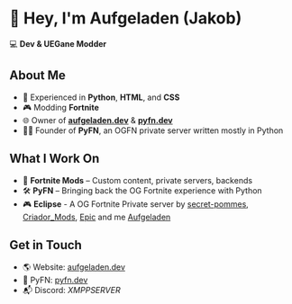 # 👋 Hey, I'm Aufgeladen (Jakob)

💻 **Dev & UEGane Modder**

## About Me
- 🐍 Experienced in **Python**, **HTML**, and **CSS**  
- 🎮 Modding **Fortnite**
- 🌐 Owner of **[aufgeladen.dev](https://aufgeladen.dev)** & **[pyfn.dev](https://pyfn.dev)**  
- 🏴‍☠️ Founder of **PyFN**, an OGFN private server written mostly in Python  

## What I Work On
- 🚀 **Fortnite Mods** – Custom content, private servers, backends
- 🛠️ **PyFN** – Bringing back the OG Fortnite experience with Python
- 🎮 **Eclipse** - A OG Fortnite Private server by [secret-pommes](https://github.com/secret-pommes), [Criador_Mods](https://github.com/CriadorMods), [Epic](https://github.com/archiejholmes) and me [Aufgeladen](https://github.com/Aufgeladen)

## Get in Touch
- 🌎 Website: [aufgeladen.dev](https://aufgeladen.dev)  
- 🔗 PyFN: [pyfn.dev](https://pyfn.dev)  
- 📬 Discord: *XMPPSERVER*  
